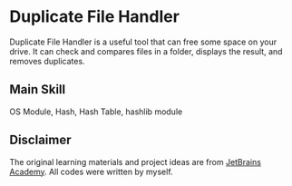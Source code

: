 # Duplicate File Handler
Duplicate File Handler is a useful tool that can free some space on your drive. It can check and compares files in a folder, displays the result, and removes duplicates.
## Main Skill
OS Module, Hash, Hash Table, hashlib module



## Disclaimer
The original learning materials and project ideas are from [JetBrains Academy](https://www.jetbrains.com/academy/). All codes were written by myself.